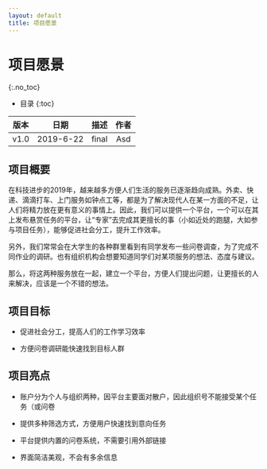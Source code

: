 ```yaml
---
layout: default
title: 项目愿景
---
```


# 项目愿景
{:.no_toc}

* 目录
{:toc}

| 版本 |   日期    | 描述 |  作者   |
| :--: | :-------: | :--: | :-----: |
| v1.0 | 2019-6-22 | final | Asd |

## 项目概要

在科技进步的2019年，越来越多方便人们生活的服务已逐渐趋向成熟。外卖、快递、滴滴打车、上门服务如钟点工等，都是为了解决现代人在某一方面的不足，让人们将精力放在更有意义的事情上。因此，我们可以提供一个平台，一个可以在其上发布悬赏任务的平台，让“专家”去完成其更擅长的事（小如近处的跑腿，大如参与项目任务），能够促进社会分工，提升工作效率。

另外，我们常常会在大学生的各种群里看到有同学发布一些问卷调查，为了完成不同作业的调研。也有组织机构会想要知道同学们对某项服务的想法、态度与建议。

那么，将这两种服务放在一起，建立一个平台，方便人们提出问题，让更擅长的人来解决，应该是一个不错的想法。

## 项目目标

* 促进社会分工，提高人们的工作学习效率

* 方便问卷调研能快速找到目标人群

## 项目亮点

* 账户分为个人与组织两种，因平台主要面对散户，因此组织号不能接受某个任务（或问卷

* 提供多种筛选方式，方便用户快速找到意向任务

* 平台提供内置的问卷系统，不需要引用外部链接

* 界面简洁美观，不会有多余信息
